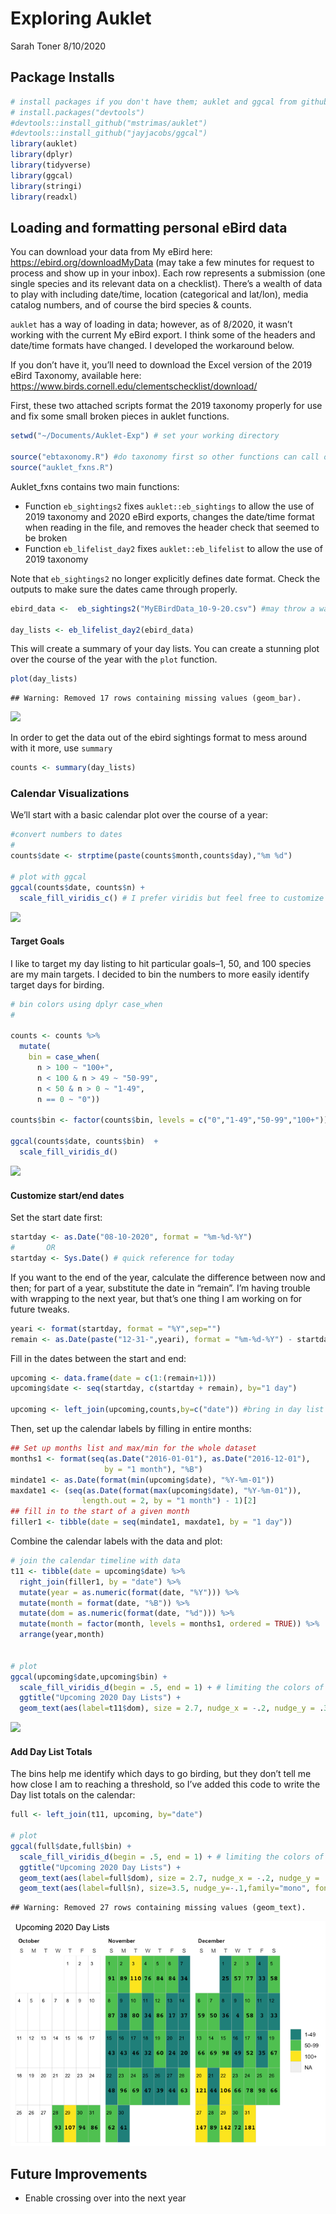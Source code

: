 Exploring Auklet
================
Sarah Toner
8/10/2020

## Package Installs

``` r
# install packages if you don't have them; auklet and ggcal from github below
# install.packages("devtools")
#devtools::install_github("mstrimas/auklet")
#devtools::install_github("jayjacobs/ggcal")
library(auklet)
library(dplyr)
library(tidyverse)
library(ggcal)
library(stringi)
library(readxl)
```

## Loading and formatting personal eBird data

You can download your data from My eBird here:
<https://ebird.org/downloadMyData> (may take a few minutes for request
to process and show up in your inbox). Each row represents a submission
(one single species and its relevant data on a checklist). There’s a
wealth of data to play with including date/time, location (categorical
and lat/lon), media catalog numbers, and of course the bird species &
counts.

`auklet` has a way of loading in data; however, as of 8/2020, it wasn’t
working with the current My eBird export. I think some of the headers
and date/time formats have changed. I developed the workaround below.

If you don’t have it, you’ll need to download the Excel version of the
2019 eBird Taxonomy, available here:
<https://www.birds.cornell.edu/clementschecklist/download/>

First, these two attached scripts format the 2019 taxonomy properly for
use and fix some small broken pieces in auklet functions.

``` r
setwd("~/Documents/Auklet-Exp") # set your working directory

source("ebtaxonomy.R") #do taxonomy first so other functions can call on it
source("auklet_fxns.R") 
```

Auklet\_fxns contains two main functions:

  - Function `eb_sightings2` fixes `auklet::eb_sightings` to allow the
    use of 2019 taxonomy and 2020 eBird exports, changes the date/time
    format when reading in the file, and removes the header check that
    seemed to be broken
  - Function `eb_lifelist_day2` fixes `auklet::eb_lifelist` to allow the
    use of 2019 taxonomy

Note that `eb_sightings2` no longer explicitly defines date format.
Check the outputs to make sure the dates came through properly.

``` r
ebird_data <-  eb_sightings2("MyEBirdData_10-9-20.csv") #may throw a warning about parsing issues from NAs in effort; not a big problem

day_lists <- eb_lifelist_day2(ebird_data)
```

This will create a summary of your day lists. You can create a stunning
plot over the course of the year with the `plot` function.

``` r
plot(day_lists)
```

    ## Warning: Removed 17 rows containing missing values (geom_bar).

![](auklet-exp_files/figure-gfm/linear_day_list-1.png)<!-- -->

In order to get the data out of the ebird sightings format to mess
around with it more, use `summary`

``` r
counts <- summary(day_lists)
```

### Calendar Visualizations

We’ll start with a basic calendar plot over the course of a year:

``` r
#convert numbers to dates
#
counts$date <- strptime(paste(counts$month,counts$day),"%m %d")

# plot with ggcal
ggcal(counts$date, counts$n) +
  scale_fill_viridis_c() # I prefer viridis but feel free to customize
```

![](auklet-exp_files/figure-gfm/basic_cal-1.png)<!-- -->

#### Target Goals

I like to target my day listing to hit particular goals–1, 50, and 100
species are my main targets. I decided to bin the numbers to more easily
identify target days for birding.

``` r
# bin colors using dplyr case_when
# 

counts <- counts %>% 
  mutate(
    bin = case_when(
      n > 100 ~ "100+",
      n < 100 & n > 49 ~ "50-99",
      n < 50 & n > 0 ~ "1-49",
      n == 0 ~ "0"))

counts$bin <- factor(counts$bin, levels = c("0","1-49","50-99","100+"))

ggcal(counts$date, counts$bin)  +
  scale_fill_viridis_d() 
```

![](auklet-exp_files/figure-gfm/binned_cal-1.png)<!-- -->

#### Customize start/end dates

Set the start date first:

``` r
startday <- as.Date("08-10-2020", format = "%m-%d-%Y")
#       OR
startday <- Sys.Date() # quick reference for today
```

If you want to the end of the year, calculate the difference between now
and then; for part of a year, substitute the date in “remain”. I’m
having trouble with wrapping to the next year, but that’s one thing I am
working on for future tweaks.

``` r
yeari <- format(startday, format = "%Y",sep="")
remain <- as.Date(paste("12-31-",yeari), format = "%m-%d-%Y") - startday #if you only want part of a year, substitute the day when calculating the first part of "remain"
```

Fill in the dates between the start and end:

``` r
upcoming <- data.frame(date = c(1:(remain+1)))
upcoming$date <- seq(startday, c(startday + remain), by="1 day") 

upcoming <- left_join(upcoming,counts,by=c("date")) #bring in day list data
```

Then, set up the calendar labels by filling in entire months:

``` r
## Set up months list and max/min for the whole dataset
months1 <- format(seq(as.Date("2016-01-01"), as.Date("2016-12-01"), 
                     by = "1 month"), "%B")
mindate1 <- as.Date(format(min(upcoming$date), "%Y-%m-01"))
maxdate1 <- (seq(as.Date(format(max(upcoming$date), "%Y-%m-01")), 
                length.out = 2, by = "1 month") - 1)[2]
## fill in to the start of a given month
filler1 <- tibble(date = seq(mindate1, maxdate1, by = "1 day"))
```

Combine the calendar labels with the data and plot:

``` r
# join the calendar timeline with data
t11 <- tibble(date = upcoming$date) %>% 
  right_join(filler1, by = "date") %>% 
  mutate(year = as.numeric(format(date, "%Y"))) %>% 
  mutate(month = format(date, "%B")) %>%
  mutate(dom = as.numeric(format(date, "%d"))) %>% 
  mutate(month = factor(month, levels = months1, ordered = TRUE)) %>% 
  arrange(year,month)


# plot
ggcal(upcoming$date,upcoming$bin) +
  scale_fill_viridis_d(begin = .5, end = 1) + # limiting the colors of viridis to lighter colors w/ black labels
  ggtitle("Upcoming 2020 Day Lists") +
  geom_text(aes(label=t11$dom), size = 2.7, nudge_x = -.2, nudge_y = .3) #adds and positions days
```

![](auklet-exp_files/figure-gfm/bin_num_cal-1.png)<!-- -->

#### Add Day List Totals

The bins help me identify which days to go birding, but they don’t tell
me how close I am to reaching a threshold, so I’ve added this code to
write the Day list totals on the calendar:

``` r
full <- left_join(t11, upcoming, by="date")

# plot
ggcal(full$date,full$bin) +
  scale_fill_viridis_d(begin = .5, end = 1) + # limiting the colors of viridis to lighter colors w/ black labels
  ggtitle("Upcoming 2020 Day Lists") +
  geom_text(aes(label=full$dom), size = 2.7, nudge_x = -.2, nudge_y = .3) + #adds and positions days
  geom_text(aes(label=full$n), size=3.5, nudge_y=-.1,family="mono", fontface="bold") #adds day totals
```

    ## Warning: Removed 27 rows containing missing values (geom_text).

![](auklet-exp_files/figure-gfm/unnamed-chunk-9-1.png)<!-- -->

## Future Improvements

  - Enable crossing over into the next year
